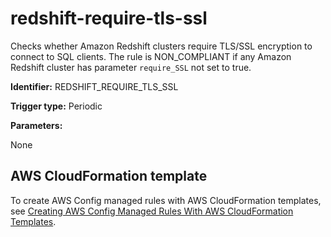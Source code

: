 # redshift\-require\-tls\-ssl<a name="redshift-require-tls-ssl"></a>

Checks whether Amazon Redshift clusters require TLS/SSL encryption to connect to SQL clients\. The rule is NON\_COMPLIANT if any Amazon Redshift cluster has parameter `require_SSL` not set to true\.

**Identifier:** REDSHIFT\_REQUIRE\_TLS\_SSL

**Trigger type:** Periodic

**Parameters:**

 None  

## AWS CloudFormation template<a name="w24aac11c29c17d251c13"></a>

To create AWS Config managed rules with AWS CloudFormation templates, see [Creating AWS Config Managed Rules With AWS CloudFormation Templates](aws-config-managed-rules-cloudformation-templates.md)\.